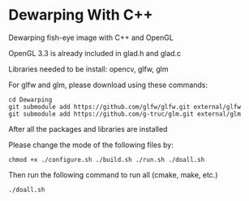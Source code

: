 # Dewarping With C++

Dewarping fish-eye image with C++ and OpenGL

OpenGL 3.3 is already included in glad.h and glad.c

Libraries needed to be install: opencv, glfw, glm

For glfw and glm, please download using these commands:


```
cd Dewarping
git submodule add https://github.com/glfw/glfw.git external/glfw
git submodule add https://github.com/g-truc/glm.git external/glm
```

After all the packages and libraries are installed

Please change the mode of the following files by:

```
chmod +x ./configure.sh ./build.sh ./run.sh ./doall.sh
```

Then run the following command to run all (cmake, make, etc.)
```
./doall.sh
```
